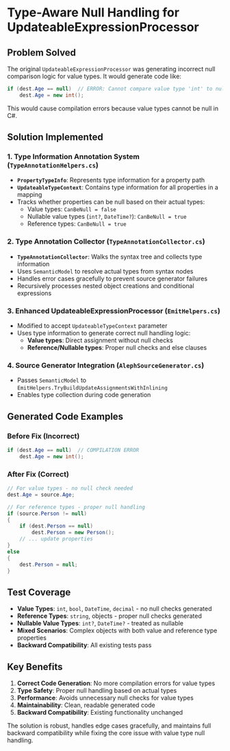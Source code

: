 # Type-Aware Null Handling for UpdateableExpressionProcessor

## Problem Solved

The original `UpdateableExpressionProcessor` was generating incorrect null comparison logic for value types. It would generate code like:

```csharp
if (dest.Age == null)  // ERROR: Cannot compare value type 'int' to null
    dest.Age = new int();
```

This would cause compilation errors because value types cannot be null in C#.

## Solution Implemented

### 1. Type Information Annotation System (`TypeAnnotationHelpers.cs`)

- **`PropertyTypeInfo`**: Represents type information for a property path
- **`UpdateableTypeContext`**: Contains type information for all properties in a mapping
- Tracks whether properties can be null based on their actual types:
  - Value types: `CanBeNull = false`
  - Nullable value types (`int?`, `DateTime?`): `CanBeNull = true` 
  - Reference types: `CanBeNull = true`

### 2. Type Annotation Collector (`TypeAnnotationCollector.cs`)

- **`TypeAnnotationCollector`**: Walks the syntax tree and collects type information
- Uses `SemanticModel` to resolve actual types from syntax nodes
- Handles error cases gracefully to prevent source generator failures
- Recursively processes nested object creations and conditional expressions

### 3. Enhanced UpdateableExpressionProcessor (`EmitHelpers.cs`)

- Modified to accept `UpdateableTypeContext` parameter
- Uses type information to generate correct null handling logic:
  - **Value types**: Direct assignment without null checks
  - **Reference/Nullable types**: Proper null checks and else clauses

### 4. Source Generator Integration (`AlephSourceGenerator.cs`)

- Passes `SemanticModel` to `EmitHelpers.TryBuildUpdateAssignmentsWithInlining`
- Enables type collection during code generation

## Generated Code Examples

### Before Fix (Incorrect)
```csharp
if (dest.Age == null)  // COMPILATION ERROR
    dest.Age = new int();
```

### After Fix (Correct)
```csharp
// For value types - no null check needed
dest.Age = source.Age;

// For reference types - proper null handling
if (source.Person != null)
{
    if (dest.Person == null)
        dest.Person = new Person();
    // ... update properties
}
else
{
    dest.Person = null;
}
```

## Test Coverage

- **Value Types**: `int`, `bool`, `DateTime`, `decimal` - no null checks generated
- **Reference Types**: `string`, objects - proper null checks generated  
- **Nullable Value Types**: `int?`, `DateTime?` - treated as nullable
- **Mixed Scenarios**: Complex objects with both value and reference type properties
- **Backward Compatibility**: All existing tests pass

## Key Benefits

1. **Correct Code Generation**: No more compilation errors for value types
2. **Type Safety**: Proper null handling based on actual types
3. **Performance**: Avoids unnecessary null checks for value types
4. **Maintainability**: Clean, readable generated code
5. **Backward Compatibility**: Existing functionality unchanged

The solution is robust, handles edge cases gracefully, and maintains full backward compatibility while fixing the core issue with value type null handling.